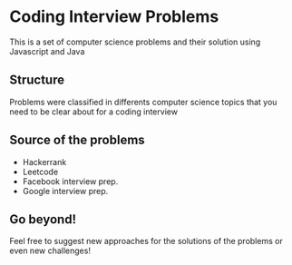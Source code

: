 # Coding Interview Problems
This is a set of computer science problems and their solution using Javascript and Java

## Structure
Problems were classified in differents computer science topics that you need to be clear about for a coding interview 

## Source of the problems
- Hackerrank
- Leetcode
- Facebook interview prep.
- Google interview prep.

## Go beyond!
Feel free to suggest new approaches for the solutions of the problems or even new challenges!
